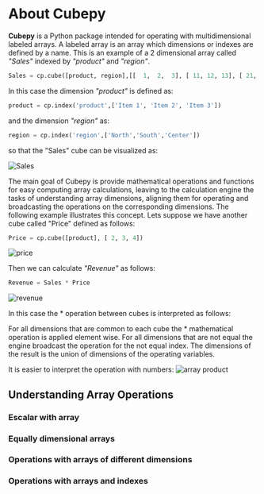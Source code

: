 # About Cubepy

**Cubepy** is a Python package intended for operating with multidimensional labeled arrays. 
A labeled array is an array which dimensions or indexes are defined by a name.
This is an example of a 2 dimensional array called *"Sales"* indexed by *"product"* and *"region"*.

```python
Sales = cp.cube([product, region],[[  1,  2,  3], [ 11, 12, 13], [ 21, 22, 23]])
```
In this case the dimension *"product"* is defined as:
```python
product = cp.index('product',['Item 1', 'Item 2', 'Item 3'])
```
and the dimension *"region"* as:
```python
region = cp.index('region',['North','South','Center'])
```
so that the "Sales" cube can be visualized as:

![Sales](http://cubepy.org/files/sales.png)

The main goal of Cubepy is provide mathematical operations and functions for easy computing array calculations, leaving to the calculation engine the tasks of understanding array dimensions, aligning them for operating and broadcasting the operations on the corresponding dimensions. The following example illustrates this concept.
Lets suppose we have another cube called "Price" defined as follows:

```python
Price = cp.cube([product], [ 2, 3, 4])
```

![price](http://cubepy.org/files/price.png)

Then we can calculate *"Revenue"* as follows:

```python
Revenue = Sales * Price
```

![revenue](http://cubepy.org/files/revenue.png)

In this case the * operation between cubes is interpreted as follows:

For all dimensions that are common to each cube the * mathematical operation is applied element wise. For all dimensions that are not equal the engine broadcast the operation for the not equal index. The dimensions of the result is the union of dimensions of the operating variables. 

It is easier to interpret the operation with numbers:
![array product](http://cubepy.org/files/array%20product.png)

## Understanding Array Operations
### Escalar with array
### Equally dimensional arrays
### Operations with arrays of different dimensions
### Operations with arrays and indexes
<!--stackedit_data:
eyJoaXN0b3J5IjpbLTEzMzc1OTgzNDIsLTg4NDc2ODY2NCw4Nz
IyNTI0MjAsLTE2Nzk4ODg2NTMsLTIxMzc2MTI2NTYsLTc5MzU5
NzgzNywxOTgxNjQ5NzY1LDE2NjI1ODIyOTEsLTE2MzY3Mjc3Mj
QsLTM2OTM4NzExMiwtMTA3NDYzNDU3NiwxMjU3NTY1OTI5LDE0
MjE2Njk4MjMsMTExOTYxMzczNywxNDMyMDM5NjQyLC0yMzIzND
YwMzYsMTg3Mjg2ODczMSwxNDY4NjYwNjc5LDY3MDc2NTI4Niwt
MTQwODY4Mzk2MV19
-->